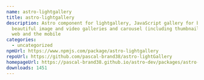 ```yaml
---
name: astro-lightgallery
title: astro-lightgallery
description: Astro component for lightgallery, JavaScript gallery for building
  beautiful image and video galleries and carousel (including thumbnail) for the
  web and the mobile
categories:
  - uncategorized
npmUrl: https://www.npmjs.com/package/astro-lightgallery
repoUrl: https://github.com/pascal-brand38/astro-lightGallery
homepageUrl: https://pascal-brand38.github.io/astro-dev/packages/astro-lightgallery
downloads: 1451
---
```

